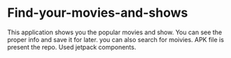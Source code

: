 # Find-your-movies-and-shows
This application shows you the popular movies and show. You can see the proper info and save it for later. 
you can also search for moivies.
APK file is present the repo. 
Used jetpack components.


